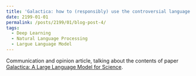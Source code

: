 ```yaml
---
title: 'Galactica: how to (responsibly) use the controversial language model everyone is talking about'
date: 2199-01-01
permalink: /posts/2199/01/blog-post-4/
tags:
  - Deep Learning
  - Natural Language Processing
  - Largue Language Model
---
```


Communication and opinion article, talking about the contents of paper [Galactica: A Large Language Model for Science](https://galactica.org/static/paper.pdf).